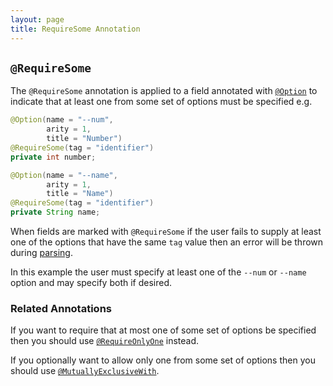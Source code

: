 ```yaml
---
layout: page
title: RequireSome Annotation
---
```


## `@RequireSome`

The `@RequireSome` annotation is applied to a field annotated with [`@Option`](option.html) to indicate that at least one from some set of options must be specified e.g.

```java
@Option(name = "--num", 
        arity = 1, 
        title = "Number")
@RequireSome(tag = "identifier")
private int number;

@Option(name = "--name",
        arity = 1,
        title = "Name")
@RequireSome(tag = "identifier")
private String name;
```

When fields are marked with `@RequireSome` if the user fails to supply at least one of the options that have the same `tag` value then an error will be thrown during [parsing](../parser/).

In this example the user must specify at least one of the `--num` or `--name` option and may specify both if desired.

### Related Annotations

If you want to require that at most one of some set of options be specified then you should use [`@RequireOnlyOne`](require-only-one.html) instead.

If you optionally want to allow only one from some set of options then you should use [`@MutuallyExclusiveWith`](mutually-exclusive-with.html).